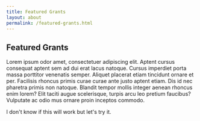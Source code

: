 ```yaml
---
title: Featured Grants
layout: about
permalink: /featured-grants.html
---
```


## Featured Grants

Lorem ipsum odor amet, consectetuer adipiscing elit. Aptent cursus consequat aptent sem ad dui erat lacus natoque. Cursus imperdiet porta massa porttitor venenatis semper. Aliquet placerat etiam tincidunt ornare et per. Facilisis rhoncus primis curae curae ante justo aptent etiam. Dis id nec pharetra primis non natoque. Blandit tempor mollis integer aenean rhoncus enim lorem? Elit taciti augue scelerisque, turpis arcu leo pretium faucibus? Vulputate ac odio mus ornare proin inceptos commodo.

I don't know if this will work but let's try it.

<div class="lefty">
<p class="featured">
<span id="grant_name" class="ref" 
          data-google-sheet-column='5' 
          data-google-sheet-row='7' 
          data-google-sheet-url='https://docs.google.com/spreadsheets/d/e/2PACX-1vRh3494sDK_OMzGcz27h7-nDP2zGhIWCRQLDv8chKakq9nQluqxslTF17QVCfoNgqhxWTV4t2tFdELO/pub?gid=74031093&single=true&output=csv'></span></p>
	  <div class="darkcard">
<p>
<span id="grant_dates" class="ref" 
          data-google-sheet-column='5' 
          data-google-sheet-row='8' 
          data-google-sheet-url='https://docs.google.com/spreadsheets/d/e/2PACX-1vRh3494sDK_OMzGcz27h7-nDP2zGhIWCRQLDv8chKakq9nQluqxslTF17QVCfoNgqhxWTV4t2tFdELO/pub?gid=74031093&single=true&output=csv'></span>
<br>
<span id="grant_funding" class="ref" 
          data-google-sheet-column='6' 
          data-google-sheet-row='8' 
          data-google-sheet-url='https://docs.google.com/spreadsheets/d/e/2PACX-1vRh3494sDK_OMzGcz27h7-nDP2zGhIWCRQLDv8chKakq9nQluqxslTF17QVCfoNgqhxWTV4t2tFdELO/pub?gid=74031093&single=true&output=csv'></span>
<br>
<span id="grant_topics" class="ref-little" 
          data-google-sheet-column='5' 
          data-google-sheet-row='9' 
          data-google-sheet-url='https://docs.google.com/spreadsheets/d/e/2PACX-1vRh3494sDK_OMzGcz27h7-nDP2zGhIWCRQLDv8chKakq9nQluqxslTF17QVCfoNgqhxWTV4t2tFdELO/pub?gid=74031093&single=true&output=csv'></span>
<br>
<span id="grant_formats" class="ref-little" 
          data-google-sheet-column='6' 
          data-google-sheet-row='9' 
          data-google-sheet-url='https://docs.google.com/spreadsheets/d/e/2PACX-1vRh3494sDK_OMzGcz27h7-nDP2zGhIWCRQLDv8chKakq9nQluqxslTF17QVCfoNgqhxWTV4t2tFdELO/pub?gid=74031093&single=true&output=csv'></span>
<br>
<span id="grant_closedate" class="ref-little" 
          data-google-sheet-column='5' 
          data-google-sheet-row='10' 
          data-google-sheet-url='https://docs.google.com/spreadsheets/d/e/2PACX-1vRh3494sDK_OMzGcz27h7-nDP2zGhIWCRQLDv8chKakq9nQluqxslTF17QVCfoNgqhxWTV4t2tFdELO/pub?gid=74031093&single=true&output=csv'></span></p>
<p>
<span id="grant_description" class="ref-little" 
          data-google-sheet-column='5' 
          data-google-sheet-row='11' 
          data-google-sheet-url='https://docs.google.com/spreadsheets/d/e/2PACX-1vRh3494sDK_OMzGcz27h7-nDP2zGhIWCRQLDv8chKakq9nQluqxslTF17QVCfoNgqhxWTV4t2tFdELO/pub?gid=74031093&single=true&output=csv'></span> 
<br>
<span id="grant_url" class="ref-little" 
          data-google-sheet-column='6' 
          data-google-sheet-row='11' 
          data-google-sheet-url='https://docs.google.com/spreadsheets/d/e/2PACX-1vRh3494sDK_OMzGcz27h7-nDP2zGhIWCRQLDv8chKakq9nQluqxslTF17QVCfoNgqhxWTV4t2tFdELO/pub?gid=74031093&single=true&output=csv'></span>
    </p> </div>

<div id='google-sheet-replacer'>
      <script type='text/javascript'>
        // Borrowed from https://www.bennadel.com/blog/1504-ask-ben-parsing-csv-strings-with-javascript-exec-regular-expression-command.htm and minified for copy-ability reasons
        // Mod version borrowed by me from Matt Kahl via https://codepen.io/mattkahl/pen/mqGWZg
        var CSVToArray = function CSVToArray(e,r){r=r||",";for(var n=new RegExp("(\\"+r+'|\\r?\\n|\\r|^)(?:"([^"]*(?:""[^"]*)*)"|([^"\\'+r+"\\r\\n]*))","gi"),g=[[]],l=null;l=n.exec(e);){var a=l[1];if(a.length&&a!=r&&g.push([]),l[2])p=l[2].replace(new RegExp('""',"g"),'"');else var p=l[3];g[g.length-1].push(p)}return g}      
        var fetchGoogleSheetAsArray = function fetchGoogleSheetAsArray(googleSheetURL, callback) {
          var googleSheetRequest = new XMLHttpRequest();
          googleSheetRequest.addEventListener('load', function() {
            var rawCSVText = googleSheetRequest.responseText;          
            callback(CSVToArray(rawCSVText));
          });
          googleSheetRequest.addEventListener('error', function() {
            console.error('Google Sheet Replacer had trouble fetching the Google Sheet at: ' + googleSheetURL);
          })
          googleSheetRequest.open('GET', googleSheetURL);
          googleSheetRequest.send();
        }
        var processAllGoogleSheetReplacerElements = function processAllGoogleSheetReplacerElements() {
          googleSheetElements = document.querySelectorAll('[data-google-sheet-url]');
          googleSheetElements.forEach(function (googleSheetElement){
            var googleSheetURL = googleSheetElement.getAttribute('data-google-sheet-url');
            var googleSheetColumn = parseInt(googleSheetElement.getAttribute('data-google-sheet-column'), 10);
            var googleSheetRow = parseInt(googleSheetElement.getAttribute('data-google-sheet-row'), 10);
            fetchGoogleSheetAsArray(googleSheetURL, function(googleSheetArray) {
              googleSheetElement.innerHTML = googleSheetArray[googleSheetRow - 1][googleSheetColumn - 1];
            });
          });
        }
        processAllGoogleSheetReplacerElements();
      </script>
    </div>
